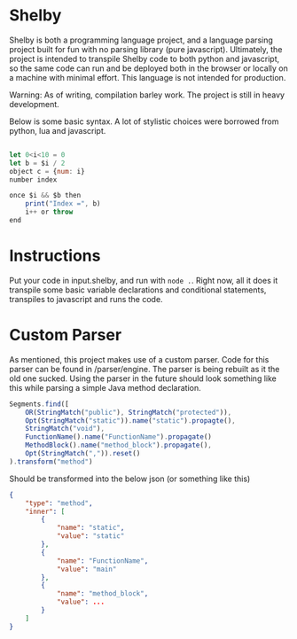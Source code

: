 # Shelby 

Shelby is both a programming language project, and a language parsing project built for fun with no parsing library (pure javascript). Ultimately, the project is intended to transpile Shelby code to both python and javascript, so the same code can run and be deployed both in the browser or locally on a machine with minimal effort. This language is not intended for production.

Warning: As of writing, compilation barley work. The project is still in heavy development.  

Below is some basic syntax. A lot of stylistic choices were borrowed from python, lua and javascript. 

```js 

let 0<i<10 = 0
let b = $i / 2
object c = {num: i}
number index

once $i && $b then 
    print("Index =", b)
    i++ or throw 
end 

```

# Instructions 

Put your code in input.shelby, and run with `node .`. Right now, all it does it transpile some basic variable declarations and conditional statements, transpiles to javascript and runs the code. 

# Custom Parser 

As mentioned, this project makes use of a custom parser. Code for this parser can be found in /parser/engine. The parser is being rebuilt as it the old one sucked. Using the parser in the future should look something like this while parsing a simple Java method declaration. 

```js
Segments.find([
    OR(StringMatch("public"), StringMatch("protected")),
    Opt(StringMatch("static")).name("static").propagte(),
    StringMatch("void"), 
    FunctionName().name("FunctionName").propagate()
    MethodBlock().name("method_block").propagate(),
    Opt(StringMatch(",")).reset() 
).transform("method") 
```

Should be transformed into the below json (or something like this)

```json
{
    "type": "method", 
    "inner": [
        {
            "name": "static",
            "value": "static"
        },
        {
            "name": "FunctionName",
            "value": "main"
        },
        {
            "name": "method_block", 
            "value": ...
        }
    ]
}
```
